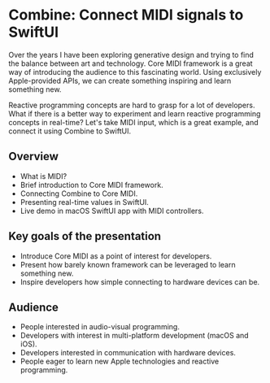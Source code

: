 # Combine: Connect MIDI signals to SwiftUI

Over the years I have been exploring generative design and trying to find
the balance between art and technology. Core MIDI framework is a great way
of introducing the audience to this fascinating world. Using exclusively
Apple-provided APIs, we can create something inspiring and learn something new.

Reactive programming concepts are hard to grasp for a lot of developers.
What if there is a better way to experiment and learn reactive programming
concepts in real-time? Let's take MIDI input, which is a great example,
and connect it using Combine to SwiftUI.

## Overview

- What is MIDI?
- Brief introduction to Core MIDI framework.
- Connecting Combine to Core MIDI.
- Presenting real-time values in SwiftUI.
- Live demo in macOS SwiftUI app with MIDI controllers.

## Key goals of the presentation

- Introduce Core MIDI as a point of interest for developers.
- Present how barely known framework can be leveraged to learn something new.
- Inspire developers how simple connecting to hardware devices can be.

## Audience

- People interested in audio-visual programming.
- Developers with interest in multi-platform development (macOS and iOS).
- Developers interested in communication with hardware devices.
- People eager to learn new Apple technologies and reactive programming.
